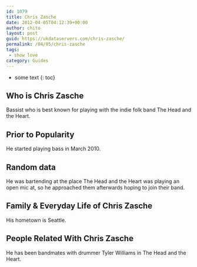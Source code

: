 ```yaml
---
id: 1079
title: Chris Zasche
date: 2012-04-05T04:12:39+00:00
author: chito
layout: post
guid: https://ukdataservers.com/chris-zasche/
permalink: /04/05/chris-zasche
tags:
 - show love
category: Guides
---
```


* some text
{: toc}


## Who is  Chris Zasche
                  
                  
                  
Bassist who is best known for playing with the indie folk band The Head and the Heart. 
                  
                
                
                
## Prior to Popularity 
                  
                  
                  
He started playing bass in March 2010. 
                  
                
                
                
## Random data 
                  
                  
                  
He was bartending at the place The Head and the Heart was playing an open mic at, so he approached them afterwards hoping to join their band.  
                  
                
                
                
## Family & Everyday Life of Chris Zasche
                  
                  
                  
His hometown is Seattle. 
                  
                
                
                
## People Related With  Chris Zasche
                  
                  
                  
He has been bandmates with drummer Tyler Williams in The Head and the Heart. 
                  
                
              
            
          
          
          
    
    
  
